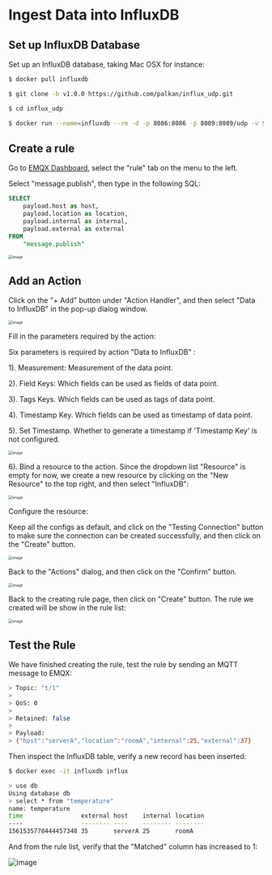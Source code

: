 # Ingest Data into InfluxDB

## Set up InfluxDB Database

Set up an InfluxDB database, taking Mac OSX for instance:

```bash
$ docker pull influxdb

$ git clone -b v1.0.0 https://github.com/palkan/influx_udp.git

$ cd influx_udp

$ docker run --name=influxdb --rm -d -p 8086:8086 -p 8089:8089/udp -v ${PWD}/files/influxdb.conf:/etc/influxdb/influxdb.conf:ro -e INFLUXDB_DB=db influxdb:latest
```

## Create a rule

Go to [EMQX Dashboard](http://127.0.0.1:18083/#/rules), select the
"rule" tab on the menu to the left.

Select "message.publish", then type in the following SQL:

```sql
SELECT
    payload.host as host,
    payload.location as location,
    payload.internal as internal,
    payload.external as external
FROM
    "message.publish"
```

<img src="./assets/rule-engine/influxdb_sql_1.png" alt="image" style="zoom:50%;" />

## Add an Action

Click on the "+ Add" button under "Action Handler", and then select
"Data to InfluxDB" in the pop-up dialog window.

<img src="./assets/rule-engine/influxdb_action_0.png" alt="image" style="zoom:50%;" />

Fill in the parameters required by the action:

Six parameters is required by action "Data to InfluxDB" :

1). Measurement: Measurement of the data point.

2). Field Keys: Which fields can be used as fields of data point.

3). Tags Keys. Which fields can be used as tags of data point.

4). Timestamp Key. Which fields can be used as timestamp of data
point.

5). Set Timestamp. Whether to generate a timestamp if 'Timestamp Key'
is not configured.

<img src="./assets/rule-engine/influxdb_action_1.png" alt="image" style="zoom:50%;" />

6). Bind a resource to the action. Since the dropdown list "Resource"
is empty for now, we create a new resource by clicking on the "New
Resource" to the top right, and then select "InfluxDB":

<img src="./assets/rule-engine/influxdb_action_2.png" alt="image" style="zoom:50%;" />

Configure the resource:

Keep all the configs as default, and click on the "Testing Connection"
button to make sure the connection can be created successfully, and
then click on the "Create" button.

<img src="./assets/rule-engine/influxdb_resource_0.png" alt="image" style="zoom:50%;" />

Back to the "Actions" dialog, and then click on the "Confirm" button.

<img src="./assets/rule-engine/influxdb_action_3.png" alt="image" style="zoom:50%;" />

Back to the creating rule page, then click on "Create" button. The rule we created will be show in the rule list:

<img src="./assets/rule-engine/influxdb_rule_overview_0.png" alt="image" style="zoom:50%;" />

## Test the Rule

We have finished creating the rule, test the rule by sending an MQTT message to EMQX:

```bash
> Topic: "t/1"
>
> QoS: 0
>
> Retained: false
>
> Payload:
> {"host":"serverA","location":"roomA","internal":25,"external":37}
```

Then inspect the InfluxDB table, verify a new record has been
inserted:

```bash
$ docker exec -it influxdb influx

> use db
Using database db
> select * from "temperature"
name: temperature
time                external host    internal location
----                -------- ----    -------- --------
1561535778444457348 35       serverA 25       roomA
```

And from the rule list, verify that the "Matched" column has increased
to 1:

![image](./assets/rule-engine/influxdb_rule_overview_1.png)
